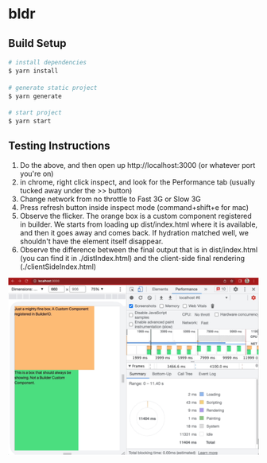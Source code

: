 # bldr

## Build Setup

```bash
# install dependencies
$ yarn install

# generate static project
$ yarn generate

# start project
$ yarn start
```

## Testing Instructions
1. Do the above, and then open up http://localhost:3000 (or whatever port you're on)
2. in chrome, right click inspect, and look for the Performance tab (usually tucked away under the >> button)
3. Change network from no throttle to Fast 3G or Slow 3G
4. Press refresh button inside inspect mode (command+shift+e for mac)
5. Observe the flicker. The orange box is a custom component registered in builder. We starts from
loading up dist/index.html where it is available, and then it goes away and comes back. If hydration
matched well, we shouldn't have the element itself disappear.
6. Observe the difference between the final output that is in dist/index.html (you can find it in ./distIndex.html) and the client-side final rendering (./clientSideIndex.html)

![](./buildergif.gif)